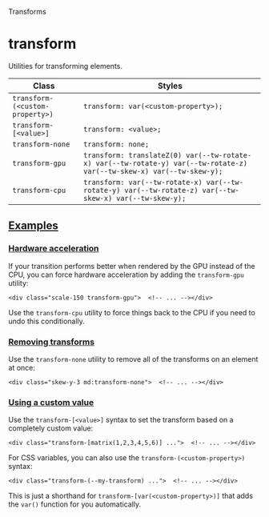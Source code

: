 <!--$-->

<!--/$-->

Transforms

# transform

Utilities for transforming elements.

| Class                           | Styles                                                                                                                 |
| ------------------------------- | ---------------------------------------------------------------------------------------------------------------------- |
| `transform-(<custom-property>)` | `transform: var(<custom-property>);`                                                                                   |
| `transform-[<value>]`           | `transform: <value>;`                                                                                                  |
| `transform-none`                | `transform: none;`                                                                                                     |
| `transform-gpu`                 | `transform: translateZ(0) var(--tw-rotate-x) var(--tw-rotate-y) var(--tw-rotate-z) var(--tw-skew-x) var(--tw-skew-y);` |
| `transform-cpu`                 | `transform: var(--tw-rotate-x) var(--tw-rotate-y) var(--tw-rotate-z) var(--tw-skew-x) var(--tw-skew-y);`               |

## [Examples](#examples)

### [Hardware acceleration](#hardware-acceleration)

If your transition performs better when rendered by the GPU instead of the CPU, you can force hardware acceleration by adding the `transform-gpu` utility:

```
<div class="scale-150 transform-gpu">  <!-- ... --></div>
```

Use the `transform-cpu` utility to force things back to the CPU if you need to undo this conditionally.

### [Removing transforms](#removing-transforms)

Use the `transform-none` utility to remove all of the transforms on an element at once:

```
<div class="skew-y-3 md:transform-none">  <!-- ... --></div>
```

### [Using a custom value](#using-a-custom-value)

Use the<!-- --> `transform-[<value>]` <!-- -->syntax<!-- --> <!-- -->to set the <!-- -->transform<!-- --> based on a completely custom value:

```
<div class="transform-[matrix(1,2,3,4,5,6)] ...">  <!-- ... --></div>
```

For CSS variables, you can also use the<!-- --> `transform-(<custom-property>)` <!-- -->syntax:

```
<div class="transform-(--my-transform) ...">  <!-- ... --></div>
```

This is just a shorthand for<!-- --> `transform-[var(<custom-property>)]` <!-- -->that adds the `var()` function for you automatically.

<!--$-->

<!--/$-->
